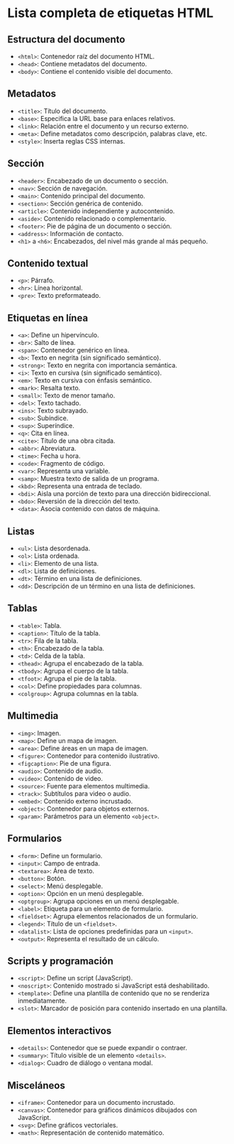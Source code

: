# Lista completa de etiquetas HTML

## Estructura del documento

- `<html>`: Contenedor raíz del documento HTML.
- `<head>`: Contiene metadatos del documento.
- `<body>`: Contiene el contenido visible del documento.

## Metadatos

- `<title>`: Título del documento.
- `<base>`: Especifica la URL base para enlaces relativos.
- `<link>`: Relación entre el documento y un recurso externo.
- `<meta>`: Define metadatos como descripción, palabras clave, etc.
- `<style>`: Inserta reglas CSS internas.

## Sección

- `<header>`: Encabezado de un documento o sección.
- `<nav>`: Sección de navegación.
- `<main>`: Contenido principal del documento.
- `<section>`: Sección genérica de contenido.
- `<article>`: Contenido independiente y autocontenido.
- `<aside>`: Contenido relacionado o complementario.
- `<footer>`: Pie de página de un documento o sección.
- `<address>`: Información de contacto.
- `<h1>` a `<h6>`: Encabezados, del nivel más grande al más pequeño.

## Contenido textual

- `<p>`: Párrafo.
- `<hr>`: Línea horizontal.
- `<pre>`: Texto preformateado.

## Etiquetas en línea

- `<a>`: Define un hipervínculo.
- `<br>`: Salto de línea.
- `<span>`: Contenedor genérico en línea.
- `<b>`: Texto en negrita (sin significado semántico).
- `<strong>`: Texto en negrita con importancia semántica.
- `<i>`: Texto en cursiva (sin significado semántico).
- `<em>`: Texto en cursiva con énfasis semántico.
- `<mark>`: Resalta texto.
- `<small>`: Texto de menor tamaño.
- `<del>`: Texto tachado.
- `<ins>`: Texto subrayado.
- `<sub>`: Subíndice.
- `<sup>`: Superíndice.
- `<q>`: Cita en línea.
- `<cite>`: Título de una obra citada.
- `<abbr>`: Abreviatura.
- `<time>`: Fecha u hora.
- `<code>`: Fragmento de código.
- `<var>`: Representa una variable.
- `<samp>`: Muestra texto de salida de un programa.
- `<kbd>`: Representa una entrada de teclado.
- `<bdi>`: Aisla una porción de texto para una dirección bidireccional.
- `<bdo>`: Reversión de la dirección del texto.
- `<data>`: Asocia contenido con datos de máquina.

## Listas

- `<ul>`: Lista desordenada.
- `<ol>`: Lista ordenada.
- `<li>`: Elemento de una lista.
- `<dl>`: Lista de definiciones.
- `<dt>`: Término en una lista de definiciones.
- `<dd>`: Descripción de un término en una lista de definiciones.

## Tablas

- `<table>`: Tabla.
- `<caption>`: Título de la tabla.
- `<tr>`: Fila de la tabla.
- `<th>`: Encabezado de la tabla.
- `<td>`: Celda de la tabla.
- `<thead>`: Agrupa el encabezado de la tabla.
- `<tbody>`: Agrupa el cuerpo de la tabla.
- `<tfoot>`: Agrupa el pie de la tabla.
- `<col>`: Define propiedades para columnas.
- `<colgroup>`: Agrupa columnas en la tabla.

## Multimedia

- `<img>`: Imagen.
- `<map>`: Define un mapa de imagen.
- `<area>`: Define áreas en un mapa de imagen.
- `<figure>`: Contenedor para contenido ilustrativo.
- `<figcaption>`: Pie de una figura.
- `<audio>`: Contenido de audio.
- `<video>`: Contenido de video.
- `<source>`: Fuente para elementos multimedia.
- `<track>`: Subtítulos para video o audio.
- `<embed>`: Contenido externo incrustado.
- `<object>`: Contenedor para objetos externos.
- `<param>`: Parámetros para un elemento `<object>`.

## Formularios

- `<form>`: Define un formulario.
- `<input>`: Campo de entrada.
- `<textarea>`: Área de texto.
- `<button>`: Botón.
- `<select>`: Menú desplegable.
- `<option>`: Opción en un menú desplegable.
- `<optgroup>`: Agrupa opciones en un menú desplegable.
- `<label>`: Etiqueta para un elemento de formulario.
- `<fieldset>`: Agrupa elementos relacionados de un formulario.
- `<legend>`: Título de un `<fieldset>`.
- `<datalist>`: Lista de opciones predefinidas para un `<input>`.
- `<output>`: Representa el resultado de un cálculo.

## Scripts y programación

- `<script>`: Define un script (JavaScript).
- `<noscript>`: Contenido mostrado si JavaScript está deshabilitado.
- `<template>`: Define una plantilla de contenido que no se renderiza inmediatamente.
- `<slot>`: Marcador de posición para contenido insertado en una plantilla.

## Elementos interactivos

- `<details>`: Contenedor que se puede expandir o contraer.
- `<summary>`: Título visible de un elemento `<details>`.
- `<dialog>`: Cuadro de diálogo o ventana modal.

## Misceláneos

- `<iframe>`: Contenedor para un documento incrustado.
- `<canvas>`: Contenedor para gráficos dinámicos dibujados con JavaScript.
- `<svg>`: Define gráficos vectoriales.
- `<math>`: Representación de contenido matemático.